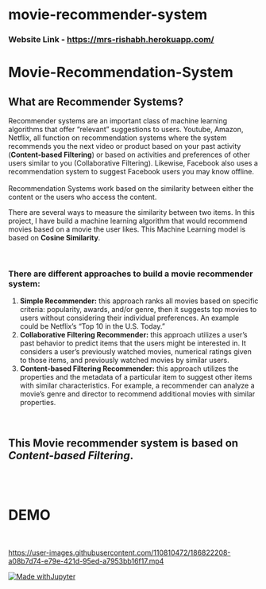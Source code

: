 # movie-recommender-system

### Website Link - https://mrs-rishabh.herokuapp.com/
# Movie-Recommendation-System

## What are Recommender Systems?

Recommender systems are an important class of machine learning algorithms that offer “relevant” suggestions to users. Youtube, Amazon, Netflix, all function on recommendation systems where the system recommends you the next video or product based on your past activity (**Content-based Filtering**) or based on activities and preferences of other users similar to you (Collaborative Filtering). Likewise, Facebook also uses a recommendation system to suggest Facebook users you may know offline.
<br><br>
Recommendation Systems work based on the similarity between either the content or the users who access the content.
<br>

There are several ways to measure the similarity between two items. In this project, I have build a machine learning algorithm that would recommend movies based on a movie the user likes. This Machine Learning model is based on **Cosine Similarity**.

<br>

### There are different approaches to build a movie recommender system:

1. **Simple Recommender:** this approach ranks all movies based on specific criteria: popularity, awards, and/or genre, then it suggests top movies to users without considering their individual preferences. An example could be Netflix’s “Top 10 in the U.S. Today.”
2. **Collaborative Filtering Recommender:** this approach utilizes a user’s past behavior to predict items that the users might be interested in. It considers a user’s previously watched movies, numerical ratings given to those items, and previously watched movies by similar users.
3. **Content-based Filtering Recommender:** this approach utilizes the properties and the metadata of a particular item to suggest other items with similar characteristics. For example, a recommender can analyze a movie’s genre and director to recommend additional movies with similar properties.

<br>

## This Movie recommender system is based on **_Content-based Filtering_**.

<br><br>

# DEMO
<br>




https://user-images.githubusercontent.com/110810472/186822208-a08b7d74-e79e-421d-95ed-a7953bb16f17.mp4



[![Made withJupyter](https://img.shields.io/badge/Made%20with-Jupyter-orange?style=for-the-badge&logo=Jupyter)](https://jupyter.org/try)

<br>
